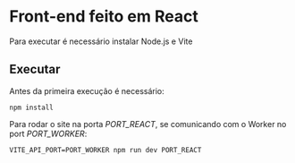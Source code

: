 # Front-end feito em React

Para executar é necessário instalar Node.js e Vite

## Executar

Antes da primeira execução é necessário:
```shell
npm install
```

Para rodar o site na porta _PORT\_REACT_, se comunicando com o Worker no port _PORT\_WORKER_:
```shell
VITE_API_PORT=PORT_WORKER npm run dev PORT_REACT
```
